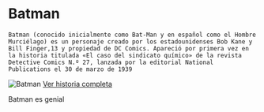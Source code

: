 # Batman
~~~
Batman (conocido inicialmente como Bat-Man y en español como el Hombre Murciélago) es un personaje creado por los estadounidenses Bob Kane y Bill Finger,13​ y propiedad de DC Comics. Apareció por primera vez en la historia titulada «El caso del sindicato químico» de la revista Detective Comics N.º 27, lanzada por la editorial National Publications el 30 de marzo de 1939
~~~
![Batman](https://www.elcomercio.com/files/article_main/uploads/2019/03/29/5c9e3ddfc85ca.jpeg)
[Ver historia completa](https://es.wikipedia.org/wiki/Batman)

Batman es genial
